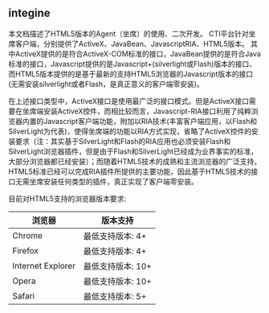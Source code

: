 
integine
--------
本文档描述了HTML5版本的Agent（坐席）的使用、二次开发。
CTI平台针对坐席客户端，分别提供了ActiveX、JavaBean、JavascriptRIA、HTML5版本。
其中ActiveX提供的是符合ActiveX-COM标准的接口，JavaBean提供的是符合Java标准的接口，Javascript提供的是Javascript+(silverlight或Flash)版本的接口、而HTML5版本提供的是基于最新的支持HTML5浏览器的Javascript版本的接口(无需安装silverlight或者Flash，是真正意义的客户端零安装)。

在上述接口类型中，ActiveX接口是使用最广泛的接口模式。但是ActiveX接口需要在坐席端安装ActiveX控件，而相比较而言，Javascript-RIA接口利用了纯粹浏览器内置的Javascript客户端功能，附加以RIA技术(丰富客户端应用，以Flash和SilverLight为代表)，使得坐席端的功能以RIA方式实现，省略了ActiveX控件的安装要求（注：其实基于SilverLight和Flash的RIA应用也必须安装Flash和SilverLight浏览器插件，但是由于Flash和SilverLight已经成为业界事实的标准，大部分浏览器都已经安装）；而随着HTML5技术的成熟和主流浏览器的广泛支持，HTML5标准已经可以完成RIA插件所提供的主要功能，因此基于HTML5技术的接口无需坐席安装任何类型的插件，真正实现了客户端零安装。

目前对HTML5支持的浏览器版本要求:

|浏览器|版本支持|
|------|--------|
|Chrome|最低支持版本: 4+|
|Firefox|最低支持版本: 4+|
|Internet Explorer|最低支持版本: 10+|
|Opera|最低支持版本: 10+|
|Safari|最低支持版本: 5+|

